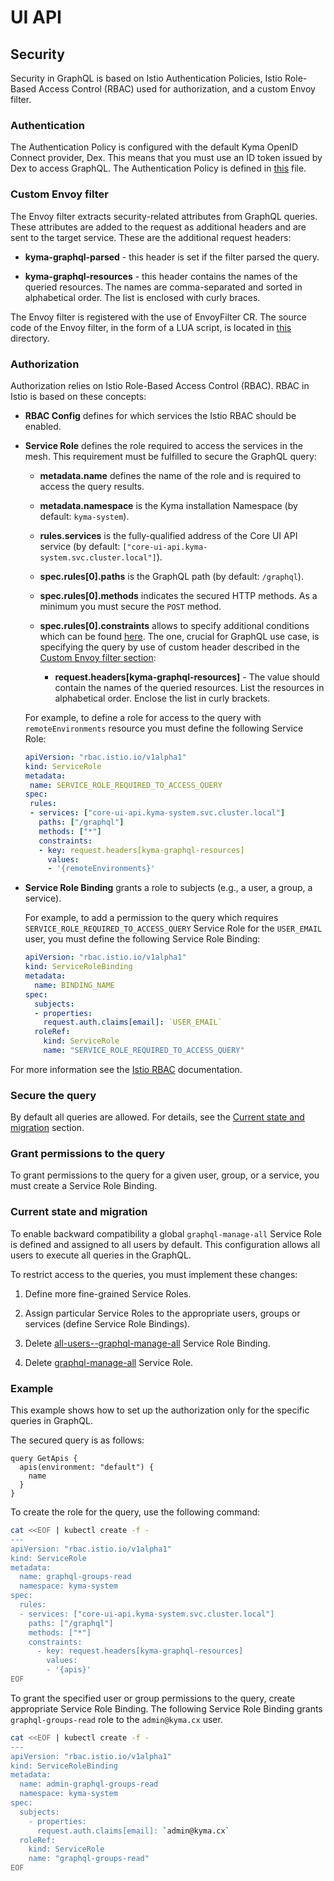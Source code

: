 # UI API

## Security

Security in GraphQL is based on Istio Authentication Policies, Istio Role-Based Access Control (RBAC) used for authorization,
and a custom Envoy filter.

### Authentication

The Authentication Policy is configured with the default Kyma OpenID Connect provider, Dex. This means that you must use an ID token issued by Dex to access GraphQL.
The Authentication Policy is defined in [this](./templates/authentication.yaml) file.

### Custom Envoy filter

The Envoy filter extracts security-related attributes from GraphQL queries. These attributes are added to the request as additional headers and are sent to the target service. These are the additional request headers:

- **kyma-graphql-parsed** - this header is set if the filter parsed the query.

- **kyma-graphql-resources** - this header contains the names of the queried resources. The names are comma-separated and sorted in alphabetical order. The list is enclosed with curly braces.

The Envoy filter is registered with the use of EnvoyFilter CR. The source code of the Envoy filter, in the form of a LUA script, is located in [this](./templates/scripts) directory.

### Authorization

Authorization relies on Istio Role-Based Access Control (RBAC).
RBAC in Istio is based on these concepts:

- **RBAC Config** defines for which services the Istio RBAC should be enabled.

- **Service Role** defines the role required to access the services in the mesh. This requirement must be fulfilled to secure the GraphQL query:

  - **metadata.name** defines the name of the role and is required to access the query results.

  - **metadata.namespace** is the Kyma installation Namespace (by default: `kyma-system`).

  - **rules.services** is the fully-qualified address of the Core UI API service (by default: `["core-ui-api.kyma-system.svc.cluster.local"]`).

  - **spec.rules[0].paths** is the GraphQL path (by default: `/graphql`).

  - **spec.rules[0].methods** indicates the secured HTTP methods. As a minimum you must secure the `POST` method.

  - **spec.rules[0].constraints** allows to specify additional conditions which can be found [here](https://istio.io/docs/reference/config/authorization/constraints-and-properties/#constraints). The one, crucial for GraphQL use case, is specifying the query by use of custom header described in the [Custom Envoy filter section](##custom-envoy-filter):

    - **request.headers[kyma-graphql-resources]** - The value should contain the names of the queried resources. List the resources in alphabetical order. Enclose the list in curly brackets.
  
  For example, to define a role for access to the query with `remoteEnvironments` resource you must define the following Service Role:
   ```yaml	
  apiVersion: "rbac.istio.io/v1alpha1"
  kind: ServiceRole
  metadata:
    name: SERVICE_ROLE_REQUIRED_TO_ACCESS_QUERY
  spec:
    rules:
    - services: ["core-ui-api.kyma-system.svc.cluster.local"]
      paths: ["/graphql"]
      methods: ["*"]
      constraints:
      - key: request.headers[kyma-graphql-resources]
        values:
        - '{remoteEnvironments}'
  ```

- **Service Role Binding** grants a role to subjects (e.g., a user, a group, a service).

  For example, to add a permission to the query which requires `SERVICE_ROLE_REQUIRED_TO_ACCESS_QUERY` Service Role
  for the `USER_EMAIL` user, you must define the following Service Role Binding:  

  ```yaml
  apiVersion: "rbac.istio.io/v1alpha1"
  kind: ServiceRoleBinding
  metadata:
    name: BINDING_NAME
  spec:
    subjects:
    - properties:
      request.auth.claims[email]: `USER_EMAIL`
    roleRef:
      kind: ServiceRole
      name: "SERVICE_ROLE_REQUIRED_TO_ACCESS_QUERY"
  ```

For more information see the [Istio RBAC](https://istio.io/docs/concepts/security/rbac/) documentation.

### Secure the query

By default all queries are allowed. For details, see the [Current state and migration](#current-state-and-migration) section.

### Grant permissions to the query

To grant permissions to the query for a given user, group, or a service, you must create a Service Role Binding.

### Current state and migration

To enable backward compatibility a global `graphql-manage-all` Service Role is defined and assigned to all users by default.
This configuration allows all users to execute all queries in the GraphQL.

To restrict access to the queries, you must implement these changes:

1. Define more fine-grained Service Roles.

1. Assign particular Service Roles to the appropriate users, groups or services (define Service Role Bindings).

1. Delete [all-users--graphql-manage-all](./templates/servicerolebinding-manage-all-for-all-users.yaml) Service Role Binding.

1. Delete [graphql-manage-all](./templates/servicerole-manage-all.yaml) Service Role.

### Example

This example shows how to set up the authorization only for the specific queries in GraphQL.

The secured query is as follows:

```
query GetApis {
  apis(environment: "default") {
    name
  }
}
```

To create the role for the query, use the following command:

```bash
cat <<EOF | kubectl create -f -
---
apiVersion: "rbac.istio.io/v1alpha1"
kind: ServiceRole
metadata:
  name: graphql-groups-read
  namespace: kyma-system
spec:
  rules:
  - services: ["core-ui-api.kyma-system.svc.cluster.local"]
    paths: ["/graphql"]
    methods: ["*"]
    constraints:
      - key: request.headers[kyma-graphql-resources]
        values:
        - '{apis}'
EOF
```

To grant the specified user or group permissions to the query, create appropriate Service Role Binding.
The following Service Role Binding grants `graphql-groups-read` role to the `admin@kyma.cx` user.

```bash
cat <<EOF | kubectl create -f -
---
apiVersion: "rbac.istio.io/v1alpha1"
kind: ServiceRoleBinding
metadata:
  name: admin-graphql-groups-read
  namespace: kyma-system
spec:
  subjects:
    - properties:
      request.auth.claims[email]: `admin@kyma.cx`
  roleRef:
    kind: ServiceRole
    name: "graphql-groups-read"
EOF
```
